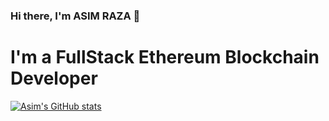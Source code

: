 ### Hi there, I'm ASIM RAZA 👋

# I'm a FullStack Ethereum Blockchain Developer

<!--
**SAsimRaza/SAsimRaza** is a ✨ _special_ ✨ repository because its `README.md` (this file) appears on your GitHub profile.

- 🔭 I’m currently working on ...
- 🌱 I’m currently learning ...
- 👯 I’m looking to collaborate on ...
- 🤔 I’m looking for help with ...
- 💬 Ask me about ...
- 📫 How to reach me: ...
- 😄 Pronouns: ...
- ⚡ Fun fact: ...
-->
[![Asim's GitHub stats](https://github-readme-stats.vercel.app/api?username=SAsimRaza)](https://github.com/SAsimRaza/github-readme-stats)
